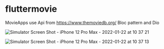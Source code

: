 # fluttermovie


MovieApps use Api from https://www.themoviedb.org/ 
Bloc pattern and Dio

![Simulator Screen Shot - iPhone 12 Pro Max - 2022-01-22 at 10 37 21](https://user-images.githubusercontent.com/22880026/150623376-45eb9106-9b1b-4994-a34b-cc999274d6b2.png)

![Simulator Screen Shot - iPhone 12 Pro Max - 2022-01-22 at 10 37 13](https://user-images.githubusercontent.com/22880026/150623427-6149aba5-b089-4122-90f3-9e9584ff733d.png)
